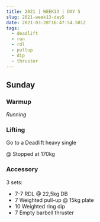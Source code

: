 ```yaml
---
title: 2021 | WEEK13 | DAY 5
slug: 2021-week13-day5
date: 2021-03-28T16:47:54.501Z
tags:
  - deadlift
  - run
  - rdl
  - pullup
  - dip
  - thruster
---
```

## Sunday

### Warmup

*Running*

### Lifting

Go to a Deadlift heavy single

@ Stopped at 170kg

### Accessory

3 sets:

* 7-7 RDL @ 22,5kg DB
* 7 Weighted pull-up @ 15kg plate
* 10 Weighted ring dip
* 7 Empty barbell thruster